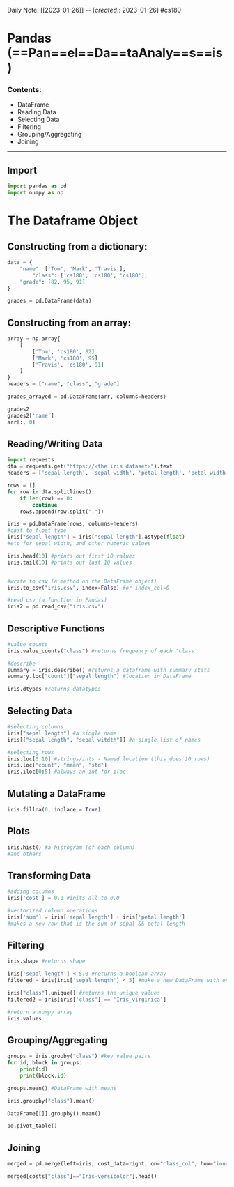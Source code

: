 Daily Note: [[2023-01-26]] -- [*created*:: 2023-01-26] #cs180 

# Pandas (==Pan==el==Da==taAnaly==s==is)

### Contents:

- DataFrame
- Reading Data
- Selecting Data
- Filtering 
- Grouping/Aggregating
- Joining

--- 

## Import
```python
import pandas as pd
import numpy as np
```

# The Dataframe Object

## Constructing from a dictionary:
```python
data = {
	"name": ['Tom', 'Mark', 'Travis'],
		"class": ['cs180', 'cs180', 'cs180'],
	"grade": [82, 95, 91]
}

grades = pd.DataFrame(data)
```

## Constructing from an array:
```python
array = np.array{
	[
		['Tom', 'cs180', 82]
		['Mark', 'cs180', 95]
		['Travis', 'cs180', 91]
	]
}
headers = ["name", "class", "grade"]

grades_arrayed = pd.DataFrame(arr, columns=headers)

grades2
grades2['name']
arr[:, 0]
```

## Reading/Writing Data
```python
import requests
dta = requests.get("https://<the iris dataset>").text
headers = ['sepal length', 'sepal width', 'petal length', 'petal width', 'class']

rows = []
for row in dta.splitlines():
	if len(row) == 0:
		continue
	rows.append(row.split(","))

iris = pd.DataFrame(rows, columns=headers)
#cast to float type
iris["sepal length"] = iris["sepal length"].astype(float) 
#etc for sepal width, and other numeric values

iris.head(10) #prints out first 10 values
iris.tail(10) #prints out last 10 values


#write to csv (a method on the DataFrame object)
iris.to_csv("iris.csv", index=False) #or index_col=0

#read csv (a function in Pandas)
iris2 = pd.read_csv("iris.csv")
```

## Descriptive Functions
```python
#value counts
iris.value_counts("class") #returns frequency of each 'class'

#describe
summary = iris.describe() #returns a dataframe with summary stats
summary.loc["count"]["sepal length"] #location in DataFrame

iris.dtypes #returns datatypes
```

## Selecting Data
```python
#selecting columns
iris["sepal length"] #a single name
iris[["sepal length", "sepal witdth"]] #a single list of names

#selecting rows
iris.loc[0:10] #strings/ints - Named location (this does 10 rows)
iris.loc["count", "mean", "std"]
iris.iloc[0:5] #always an int for iloc
```

## Mutating a DataFrame
```python
iris.fillna(0, inplace = True)
```

## Plots
```python
iris.hist() #a histogram (of each column)
#and others
```

## Transforming Data 
```python
#adding columns
iris['cost'] = 0.0 #inits all to 0.0

#vectorized column operations
iris['sum'] = iris['sepal length'] + iris['petal length']
#makes a new row that is the sum of sepal && petal length
```

## Filtering
```python
iris.shape #returns shape

iris['sepal length'] < 5.0 #returns a boolean array
filtered = iris[iris['sepal length'] < 5] #make a new DataFrame with only True

iris["class"].unique() #returns the unique values
filtered2 = iris[iris['class'] == 'Iris_virginica']

#return a numpy array
iris.values
```

## Grouping/Aggregating
```python
groups = iris.grouby("class") #key value pairs
for id, block in groups:
	print(id)
	print(block.id)

groups.mean() #DataFrame with means

iris.groupby("class").mean()

DataFrame[[]].groupby().mean()

pd.pivot_table()
```

## Joining
```python
merged = pd.merge(left=iris, cost_data=right, on="class_col", how="inner")

merged[costs["class"]=="Iris-versicolor"].head()
```